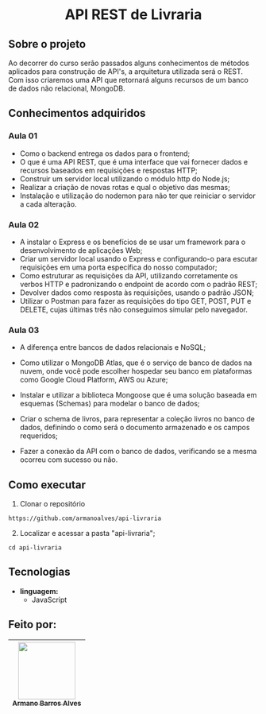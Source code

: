  # <p align="center" > API REST de Livraria </p> 

## Sobre o projeto

Ao decorrer do curso serão passados alguns conhecimentos de métodos aplicados para construção de API's, a arquitetura utilizada será o REST. Com isso criaremos uma API que retornará alguns recursos de um banco de dados não relacional, MongoDB.

## Conhecimentos adquiridos

### Aula 01

- Como o backend entrega os dados para o frontend;
- O que é uma API REST, que é uma interface que vai fornecer dados e recursos baseados em requisições e respostas HTTP;
- Construir um servidor local utilizando o módulo http do Node.js;
- Realizar a criação de novas rotas e qual o objetivo das mesmas;
- Instalação e utilização do nodemon para não ter que reiniciar o servidor a cada alteração.

### Aula 02

- A instalar o Express e os benefícios de se usar um framework para o desenvolvimento de aplicações Web;
- Criar um servidor local usando o Express e configurando-o para escutar requisições em uma porta específica do nosso computador;
- Como estruturar as requisições da API, utilizando corretamente os verbos HTTP e padronizando o endpoint de acordo com o padrão REST;
- Devolver dados como resposta às requisições, usando o padrão JSON;
- Utilizar o Postman para fazer as requisições do tipo GET, POST, PUT e DELETE, cujas últimas três não conseguimos simular pelo navegador.

### Aula 03

- A diferença entre bancos de dados relacionais e NoSQL;

- Como utilizar o MongoDB Atlas, que é o serviço de banco de dados na nuvem, onde você pode escolher hospedar seu banco em plataformas como Google Cloud Platform, AWS ou Azure;

- Instalar e utilizar a biblioteca Mongoose que é uma solução baseada em esquemas (Schemas) para modelar o banco de dados;

- Criar o schema de livros, para representar a coleção livros no banco de dados, definindo o como será o documento armazenado e os campos requeridos;

- Fazer a conexão da API com o banco de dados, verificando se a mesma ocorreu com sucesso ou não.

## Como executar
1. Clonar o repositório

  ```
  https://github.com/armanoalves/api-livraria
  ```

2. Localizar e acessar a pasta "api-livraria";

  ```
  cd api-livraria
  ```

## Tecnologias

  * **linguagem:**  
    * JavaScript

## Feito por: 

| [<img src="https://avatars.githubusercontent.com/armanoalves" width=115><br><sub>Armano Barros Alves</sub>](https://github.com/armanoalves) |
| :---: |


